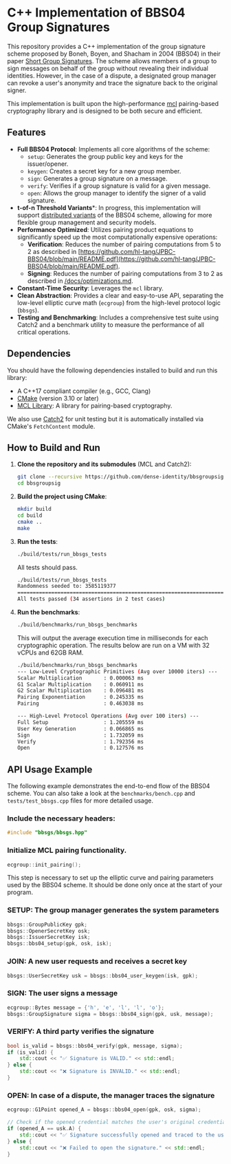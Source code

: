 # C++ Implementation of BBS04 Group Signatures

This repository provides a C++ implementation of the group signature scheme proposed by Boneh, Boyen, and Shacham in 2004 (BBS04) in their paper [Short Group Signatures](https://crypto.stanford.edu/~dabo/pubs/papers/groupsigs.pdf). The scheme allows members of a group to sign messages on behalf of the group without revealing their individual identities. However, in the case of a dispute, a designated group manager can revoke a user's anonymity and trace the signature back to the original signer.

This implementation is built upon the high-performance [mcl](https://github.com/herumi/mcl) pairing-based cryptography library and is designed to be both secure and efficient.

## Features

* **Full BBS04 Protocol**: Implements all core algorithms of the scheme:
    * `setup`: Generates the group public key and keys for the issuer/opener.
    * `keygen`: Creates a secret key for a new group member.
    * `sign`: Generates a group signature on a message.
    * `verify`: Verifies if a group signature is valid for a given message.
    * `open`: Allows the group manager to identify the signer of a valid signature.
* **t-of-n Threshold Variants***: In progress, this implementation will support [distributed variants](https://www.orbs.com/assets/docs/white-papers/Crypto_Group_signatures-2.pdf) of the BBS04 scheme, allowing for more flexible group management and security models.
* **Performance Optimized**: Utilizes pairing product equations to significantly speed up the most computationally expensive operations:
    * **Verification**: Reduces the number of pairing computations from 5 to 2 as described in [https://github.com/hl-tang/JPBC-BBS04/blob/main/README.pdf](https://github.com/hl-tang/JPBC-BBS04/blob/main/README.pdf).
    * **Signing**: Reduces the number of pairing computations from 3 to 2 as described in [/docs/optimizations.md](/docs/optimizations.md).
* **Constant-Time Security**: Leverages the `mcl` library.
* **Clean Abstraction**: Provides a clear and easy-to-use API, separating the low-level elliptic curve math (`ecgroup`) from the high-level protocol logic (`bbsgs`).
* **Testing and Benchmarking**: Includes a comprehensive test suite using Catch2 and a benchmark utility to measure the performance of all critical operations.

## Dependencies
You should have the following dependencies installed to build and run this library:

* A C++17 compliant compiler (e.g., GCC, Clang)
* [CMake](https://cmake.org/) (version 3.10 or later)
* [MCL Library](https://github.com/herumi/mcl): A library for pairing-based cryptography.

We also use [Catch2](https://github.com/catchorg/Catch2) for unit testing but it is automatically installed via CMake's `FetchContent` module.


## How to Build and Run

1.  **Clone the repository and its submodules** (MCL and Catch2):
    ```bash
    git clone --recursive https://github.com/dense-identity/bbsgroupsig
    cd bbsgroupsig
    ```

2.  **Build the project using CMake**:
    ```bash
    mkdir build
    cd build
    cmake ..
    make
    ```

3.  **Run the tests**:
    ```bash
    ./build/tests/run_bbsgs_tests
    ```
    All tests should pass.

    ```bash
    ./build/tests/run_bbsgs_tests 
    Randomness seeded to: 3585119377
    ===============================================================================
    All tests passed (34 assertions in 2 test cases)
    ```

4.  **Run the benchmarks**:
    ```bash
    ./build/benchmarks/run_bbsgs_benchmarks
    ```
    This will output the average execution time in milliseconds for each cryptographic operation. The results below are run on a VM with 32 vCPUs and 62GB RAM.
    ```bash
    ./build/benchmarks/run_bbsgs_benchmarks 
    --- Low-Level Cryptographic Primitives (Avg over 10000 iters) ---
    Scalar Multiplication       : 0.000063 ms
    G1 Scalar Multiplication    : 0.060911 ms
    G2 Scalar Multiplication    : 0.096481 ms
    Pairing Exponentiation      : 0.245335 ms
    Pairing                     : 0.463038 ms

    --- High-Level Protocol Operations (Avg over 100 iters) ---
    Full Setup                  : 1.205559 ms
    User Key Generation         : 0.066865 ms
    Sign                        : 1.732059 ms
    Verify                      : 1.792356 ms
    Open                        : 0.127576 ms
    ```

## API Usage Example

The following example demonstrates the end-to-end flow of the BBS04 scheme. You can also take a look at the `benchmarks/bench.cpp` and `tests/test_bbsgs.cpp` files for more detailed usage.

### Include the necessary headers:
```cpp
#include "bbsgs/bbsgs.hpp"
```

### Initialize MCL pairing functionality.
```cpp
ecgroup::init_pairing();
```
This step is necessary to set up the elliptic curve and pairing parameters used by the BBS04 scheme. It should be done only once at the start of your program.

### SETUP: The group manager generates the system parameters
```cpp
bbsgs::GroupPublicKey gpk;
bbsgs::OpenerSecretKey osk;
bbsgs::IssuerSecretKey isk;
bbsgs::bbs04_setup(gpk, osk, isk);
```
### JOIN: A new user requests and receives a secret key
```cpp
bbsgs::UserSecretKey usk = bbsgs::bbs04_user_keygen(isk, gpk);
```

### SIGN: The user signs a message
```cpp
ecgroup::Bytes message = {'h', 'e', 'l', 'l', 'o'};
bbsgs::GroupSignature sigma = bbsgs::bbs04_sign(gpk, usk, message);
```

### VERIFY: A third party verifies the signature
```cpp
bool is_valid = bbsgs::bbs04_verify(gpk, message, sigma);
if (is_valid) {
    std::cout << "✅ Signature is VALID." << std::endl;
} else {
    std::cout << "❌ Signature is INVALID." << std::endl;
}
```

### OPEN: In case of a dispute, the manager traces the signature
```cpp
ecgroup::G1Point opened_A = bbsgs::bbs04_open(gpk, osk, sigma);

// Check if the opened credential matches the user's original credential
if (opened_A == usk.A) {
    std::cout << "✅ Signature successfully opened and traced to the user." << std::endl;
} else {
    std::cout << "❌ Failed to open the signature." << std::endl;
}
```
